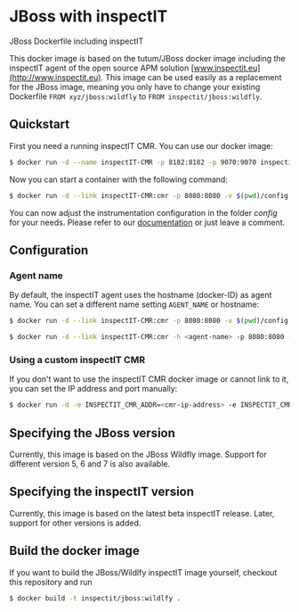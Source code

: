 # JBoss with inspectIT
JBoss Dockerfile including inspectIT

This docker image is based on the tutum/JBoss docker image including the inspectIT agent of the open source APM solution [www.inspectit.eu](http://www.inspectit.eu).
This image can be used easily as a replacement for the JBoss image, meaning you only have to change your existing Dockerfile ```FROM xyz/jboss:wildfly``` to ```FROM inspectit/jboss:wildfly```.

## Quickstart
First you need a running inspectIT CMR. You can use our docker image:

```bash
$ docker run -d --name inspectIT-CMR -p 8182:8182 -p 9070:9070 inspectit/cmr
```

Now you can start a container with the following command:

```bash
$ docker run -d --link inspectIT-CMR:cmr -p 8080:8080 -v $(pwd)/config:/opt/agent/active-config inspectit/jboss:wildfly
```

You can now adjust the instrumentation configuration in the folder *config* for your needs. Please refer to our [documentation](https://documentation.novatec-gmbh.de/display/INSPECTIT/Agent+Configuration) or just leave a comment.

## Configuration
### Agent name
By default, the inspectIT agent uses the hostname (docker-ID) as agent name. You can set a different name setting ```AGENT_NAME``` or hostname:

```bash
$ docker run -d --link inspectIT-CMR:cmr -p 8080:8080 -v $(pwd)/config:/opt/agent/active-config -e AGENT_NAME=<agent-name> inspectit/jboss:wildfly
```

```bash
$ docker run -d --link inspectIT-CMR:cmr -h <agent-name> -p 8080:8080 -v $(pwd)/config:/opt/agent/active-config inspectit/jboss:wildfly
```

### Using a custom inspectIT CMR
If you don't want to use the inspectIT CMR docker image or cannot link to it, you can set the IP address and port manually:

```bash
$ docker run -d -e INSPECTIT_CMR_ADDR=<cmr-ip-address> -e INSPECTIT_CMR_PORT=<cmr-port> -p 8080:8080 inspectit/jboss:wildfly
```

## Specifying the JBoss version
Currently, this image is based on the JBoss Wildfly image. Support for different version 5, 6 and 7 is also available.

## Specifying the inspectIT version
Currently, this image is based on the latest beta inspectIT release. Later, support for other versions is added.

## Build the docker image
If you want to build the JBoss/Wildlfy inspectIT image yourself, checkout this repository and run 

```bash
$ docker build -t inspectit/jboss:wildlfy .
```
